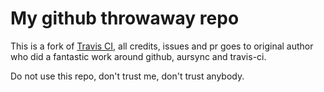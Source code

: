 # My github throwaway repo

This is a fork of [Travis CI](https://travis-ci.org/localnet/aurci), all credits, issues and pr goes to original author who did a fantastic work around github, aursync and travis-ci.

Do not use this repo, don't trust me, don't trust anybody.
